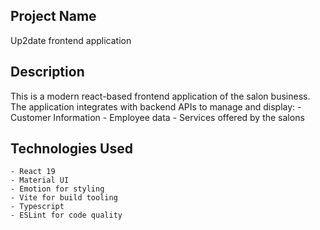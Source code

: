 ## Project Name
Up2date frontend application

## Description
This is a modern react-based frontend application of the salon business. The application integrates with backend APIs to manage and display:
    - Customer Information
    - Employee data
    - Services offered by the salons

## Technologies Used
    - React 19
    - Material UI
    - Emotion for styling
    - Vite for build tooling
    - Typescript
    - ESLint for code quality